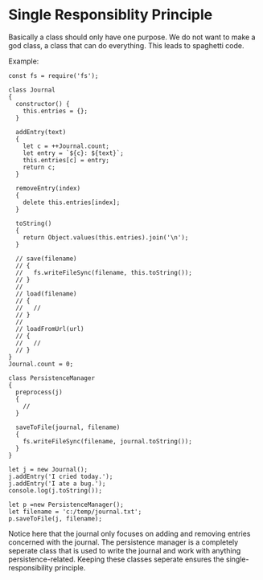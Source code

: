 # Single Responsiblity Principle

Basically a class should only have one purpose. We do not want to make a god class, a class that can do everything. This leads to spaghetti code.

Example:


```
const fs = require('fs');

class Journal
{
  constructor() {
    this.entries = {};
  }

  addEntry(text)
  {
    let c = ++Journal.count;
    let entry = `${c}: ${text}`;
    this.entries[c] = entry;
    return c;
  }

  removeEntry(index)
  {
    delete this.entries[index];
  }

  toString()
  {
    return Object.values(this.entries).join('\n');
  }

  // save(filename)
  // {
  //   fs.writeFileSync(filename, this.toString());
  // }
  //
  // load(filename)
  // {
  //   //
  // }
  //
  // loadFromUrl(url)
  // {
  //   //
  // }
}
Journal.count = 0;

class PersistenceManager
{
  preprocess(j)
  {
    //
  }

  saveToFile(journal, filename)
  {
    fs.writeFileSync(filename, journal.toString());
  }
}

let j = new Journal();
j.addEntry('I cried today.');
j.addEntry('I ate a bug.');
console.log(j.toString());

let p =new PersistenceManager();
let filename = 'c:/temp/journal.txt';
p.saveToFile(j, filename);
```


Notice here that the journal only focuses on adding and removing entries concerned with the journal. The persistence manager is a completely seperate class that is used to write the journal and work with anything persistence-related. Keeping these classes seperate ensures the single-responsibility principle.